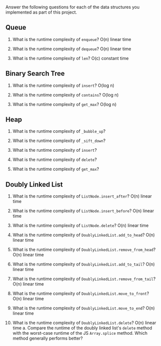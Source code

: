 Answer the following questions for each of the data structures you implemented as part of this project.

## Queue

1. What is the runtime complexity of `enqueue`?
O(n) linear time

2. What is the runtime complexity of `dequeue`?
O(n) linear time

3. What is the runtime complexity of `len`?
O(c) constant time

## Binary Search Tree

1. What is the runtime complexity of `insert`? 
O(log n)

2. What is the runtime complexity of `contains`?
O(log n)

3. What is the runtime complexity of `get_max`? 
O(log n)

## Heap

1. What is the runtime complexity of `_bubble_up`?

2. What is the runtime complexity of `_sift_down`?

3. What is the runtime complexity of `insert`?

4. What is the runtime complexity of `delete`?

5. What is the runtime complexity of `get_max`?

## Doubly Linked List

1. What is the runtime complexity of `ListNode.insert_after`?
O(n) linear time

2. What is the runtime complexity of `ListNode.insert_before`?
O(n) linear time

3. What is the runtime complexity of `ListNode.delete`?
O(n) linear time

4. What is the runtime complexity of `DoublyLinkedList.add_to_head`?
O(n) linear time

5. What is the runtime complexity of `DoublyLinkedList.remove_from_head`?
O(n) linear time

6. What is the runtime complexity of `DoublyLinkedList.add_to_tail`?
O(n) linear time

7. What is the runtime complexity of `DoublyLinkedList.remove_from_tail`?
O(n) linear time

8. What is the runtime complexity of `DoublyLinkedList.move_to_front`?
O(n) linear time

9. What is the runtime complexity of `DoublyLinkedList.move_to_end`?
O(n) linear time

10. What is the runtime complexity of `DoublyLinkedList.delete`?
O(n) linear time
    a. Compare the runtime of the doubly linked list's `delete` method with the worst-case runtime of the JS `Array.splice` method. Which method generally performs better?